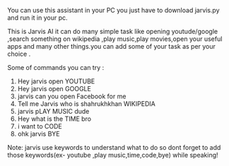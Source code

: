 You can use this assistant in your PC you just have to download jarvis.py and run it in your pc.


This is Jarvis AI it can do many simple task like opening youtude/google ,search something on wikipedia ,play music,play movies,open  your useful apps and many other things.you can add some of your task as per your choice .

Some of commands you can try :
1. Hey jarvis open YOUTUBE
2. Hey jarvis open GOOGLE
3. jarvis can you open Facebook for me
4. Tell me Jarvis who is shahrukhkhan WIKIPEDIA
5. jarvis pLAY MUSIC dude
6. Hey what is the TIME bro
7. i want to CODE
8. ohk jarvis BYE

Note: jarvis use keywords to understand what to do so dont forget to add those keywords(ex- youtube ,play music,time,code,bye) while speaking! 
